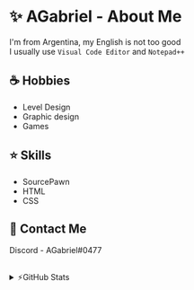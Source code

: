 # ✨ AGabriel - About Me
I'm from Argentina, my English is not too good <br>
I usually use `Visual Code Editor` and `Notepad++`

## ☕ Hobbies 
- Level Design
- Graphic design
- Games

## ⭐ Skills
- SourcePawn
- HTML
- CSS

## 📩 Contact Me

Discord - AGabriel#0477

##
<details>
  <summary>⚡GitHub Stats</summary>
  <img align="left" alt="codeSTACKr's GitHub Stats" src="https://github-readme-stats.vercel.app/api?username=agabrieelvega&show_icons=true&hide_border=false&title_color=ff652f&icon_color=FFE400&bg_color=09131B&text_color=ffffff&border_color=0c1a25" />
</details>

